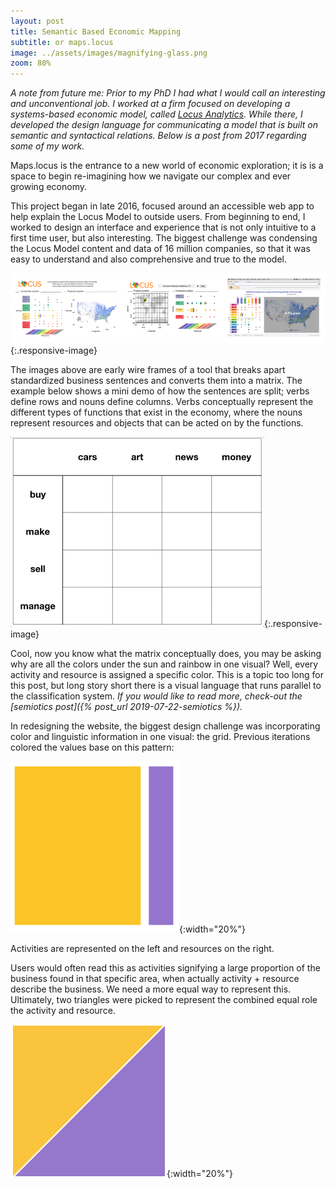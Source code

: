 ```yaml
---
layout: post
title: Semantic Based Economic Mapping
subtitle: or maps.locus
image: ../assets/images/magnifying-glass.png
zoom: 80%
---
```

*A note from future me: Prior to my PhD I had what I would call an interesting and unconventional job. I worked at a firm focused on developing a systems-based economic model, called [Locus Analytics](home.locus). While there, I developed the design language for communicating a model that is built on semantic and syntactical relations. Below is a post from 2017 regarding some of my work.*

Maps.locus is the entrance to a new world of economic exploration; it is is a space to begin re-imagining how we navigate our complex and ever growing economy.

This project began in late 2016, focused around an accessible web app to help explain the Locus Model to outside users. From beginning to end, I worked to design an interface and experience that is not only intuitive to a first time user, but also interesting. The biggest challenge was condensing the Locus Model content and data of 16 million companies, so that it was easy to understand and also comprehensive and true to the model.

![three screenshots of maps.locus website](/../assets/images/mapslocus/screenshots.png){:.responsive-image}

The images above are early wire frames of a tool that breaks apart standardized business sentences and converts them into a matrix. The example below shows a mini demo of how the sentences are split; verbs define rows and nouns define columns. Verbs conceptually represent the different types of functions that exist in the economy, where the nouns represent resources and objects that can be acted on by the functions.

 ![gif of matrix showing how verbs and nouns are combined to describe economic activity. ex. buy + cars = buy cars](/../assets/images/mapslocus/matrix.gif){:.responsive-image}

Cool, now  you know what the matrix conceptually does, you may be asking why are all the colors under the sun and rainbow in one visual? Well, every activity and resource is assigned a specific color. This is a topic too long for this post, but long story short there is a visual language that runs parallel to the classification system. *If you would like to read more, check-out the [semiotics post]({% post_url 2019-07-22-semiotics %}).*

In redesigning the website, the biggest design challenge was incorporating color and linguistic information in one visual: the grid. Previous iterations colored the values base on this pattern:

 ![old visualization representing the color combination of the activity and resource. a big square with a purple rectangle on the right](/../assets/images/mapslocus/old-grid.png){:width="20%"}

Activities are represented on the left and resources on the right.

Users would often read this as activities signifying a large proportion of the business found in that specific area, when actually activity + resource describe the business. We need a more equal way to represent this. Ultimately, two triangles were picked to represent the combined equal role the activity and resource.

![new visualization representing the color combination of the activity and resource. a square split into two triangles](/../assets/images/mapslocus/new-grid.png){:width="20%"}
